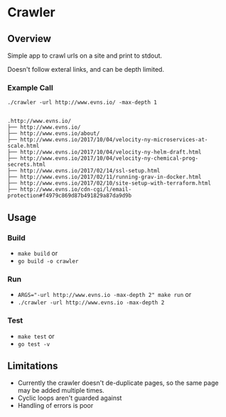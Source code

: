 # Crawler

## Overview

Simple app to crawl urls on a site and print to stdout.  

Doesn't follow exteral links, and can be depth limited.

### Example Call

```
./crawler -url http://www.evns.io/ -max-depth 1


.http://www.evns.io/
├── http://www.evns.io/
├── http://www.evns.io/about/
├── http://www.evns.io/2017/10/04/velocity-ny-microservices-at-scale.html
├── http://www.evns.io/2017/10/04/velocity-ny-helm-draft.html
├── http://www.evns.io/2017/10/04/velocity-ny-chemical-prog-secrets.html
├── http://www.evns.io/2017/02/14/ssl-setup.html
├── http://www.evns.io/2017/02/11/running-grav-in-docker.html
├── http://www.evns.io/2017/02/10/site-setup-with-terraform.html
├── http://www.evns.io/cdn-cgi/l/email-protection#f4979c869d87b491829a87da9d9b
```

## Usage 

### Build

* `make build` or
* `go build -o crawler` 

### Run

* `ARGS="-url http://www.evns.io -max-depth 2" make run` or
* `./crawler -url http://www.evns.io -max-depth 2` 

### Test

* `make test` or
* `go test -v`

## Limitations

* Currently the crawler doesn't de-duplicate pages, so the same page may be added multiple times.
* Cyclic loops aren't guarded against
* Handling of errors is poor